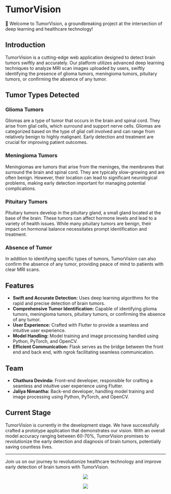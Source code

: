 # TumorVision

🧠 Welcome to TumorVision, a groundbreaking project at the intersection of deep learning and healthcare technology!

## Introduction

TumorVision is a cutting-edge web application designed to detect brain tumors swiftly and accurately. Our platform utilizes advanced deep learning techniques to analyze MRI scan images uploaded by users, swiftly identifying the presence of glioma tumors, meningioma tumors, pituitary tumors, or confirming the absence of any tumor.

## Tumor Types Detected

### Glioma Tumors
Gliomas are a type of tumor that occurs in the brain and spinal cord. They arise from glial cells, which surround and support nerve cells. Gliomas are categorized based on the type of glial cell involved and can range from relatively benign to highly malignant. Early detection and treatment are crucial for improving patient outcomes.

### Meningioma Tumors
Meningiomas are tumors that arise from the meninges, the membranes that surround the brain and spinal cord. They are typically slow-growing and are often benign. However, their location can lead to significant neurological problems, making early detection important for managing potential complications.

### Pituitary Tumors
Pituitary tumors develop in the pituitary gland, a small gland located at the base of the brain. These tumors can affect hormone levels and lead to a variety of health issues. While many pituitary tumors are benign, their impact on hormonal balance necessitates prompt identification and treatment.

### Absence of Tumor
In addition to identifying specific types of tumors, TumorVision can also confirm the absence of any tumor, providing peace of mind to patients with clear MRI scans.

## Features

- **Swift and Accurate Detection:** Uses deep learning algorithms for the rapid and precise detection of brain tumors.
- **Comprehensive Tumor Identification:** Capable of identifying glioma tumors, meningioma tumors, pituitary tumors, or confirming the absence of any tumor.
- **User Experience:** Crafted with Flutter to provide a seamless and intuitive user experience.
- **Model Handling:** Model training and image processing handled using Python, PyTorch, and OpenCV.
- **Efficient Communication:** Flask serves as the bridge between the front end and back end, with ngrok facilitating seamless communication.

## Team

- **Chathura Devinda:** Front-end developer, responsible for crafting a seamless and intuitive user experience using Flutter.
- **Jaliya Nimantha:** Back-end developer, handling model training and image processing using Python, PyTorch, and OpenCV.

## Current Stage

TumorVision is currently in the development stage. We have successfully crafted a prototype application that demonstrates our vision. With an overall model accuracy ranging between 60-70%, TumorVision promises to revolutionize the early detection and diagnosis of brain tumors, potentially saving countless lives.

---

Join us on our journey to revolutionize healthcare technology and improve early detection of brain tumors with TumorVision.

<p align="center">
  <img src="https://github.com/jaliyanimanthako/TumorVision/assets/161110418/dd668d64-81f2-4e97-897e-049a40cbb29e" >
</p>

<p align="center">
  <img src="https://github.com/jaliyanimanthako/TumorVision/assets/161110418/c5a81a08-1700-48fe-b96c-4724488a1670" >
</p>

